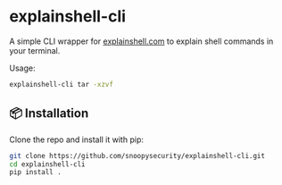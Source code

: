 # explainshell-cli

A simple CLI wrapper for [explainshell.com](https://explainshell.com) to explain shell commands in your terminal.

Usage:
```bash
explainshell-cli tar -xzvf
```


## 📦 Installation

Clone the repo and install it with pip:

```bash
git clone https://github.com/snoopysecurity/explainshell-cli.git
cd explainshell-cli
pip install .
```
